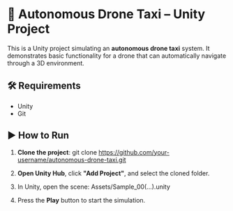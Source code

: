 # 🚁 Autonomous Drone Taxi – Unity Project

This is a Unity project simulating an **autonomous drone taxi** system. It demonstrates basic functionality for a drone that can automatically navigate through a 3D environment.

## 🛠 Requirements

- Unity
- Git

## ▶️ How to Run

1. **Clone the project**:
   git clone https://github.com/your-username/autonomous-drone-taxi.git

2. **Open Unity Hub**, click **"Add Project"**, and select the cloned folder.

3. In Unity, open the scene:
   Assets/Sample_00(...).unity

4. Press the **Play** button to start the simulation.
